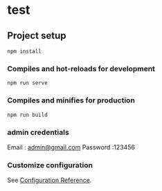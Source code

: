 # test

## Project setup
```
npm install
```

### Compiles and hot-reloads for development
```
npm run serve
```

### Compiles and minifies for production
```
npm run build
```

### admin credentials
Email : admin@gmail.com
Password :123456

### Customize configuration
See [Configuration Reference](https://cli.vuejs.org/config/).
